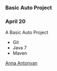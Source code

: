 ### Basic Auto Project

### April 20

A Basic Auto Project

* Git
* Java 7
* Maven

[Anna Antonyan](http://sqasolution.com)
